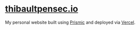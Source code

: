 # [thibaultpensec.io][url]

My personal website built using [Prismic][prismic] and deployed via [Vercel][vercel].

[url]: https://www.thibaultpensec.io
[prismic]: https://prismic.io
[vercel]: https://vercel.com
